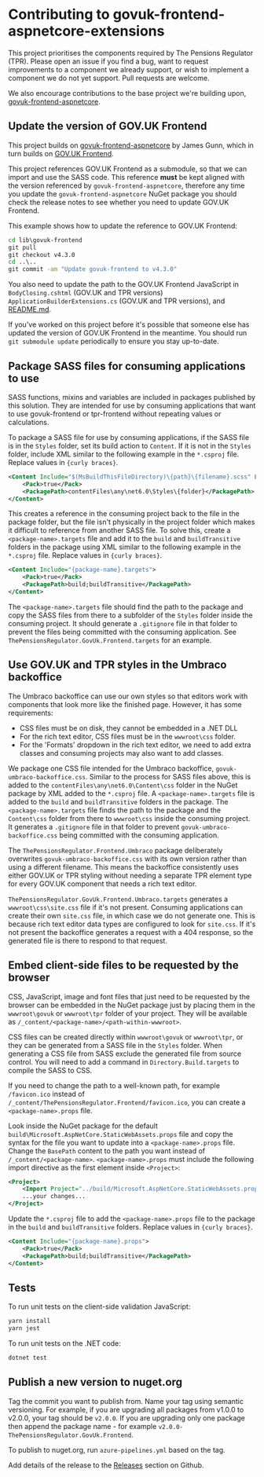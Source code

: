 # Contributing to govuk-frontend-aspnetcore-extensions

This project prioritises the components required by The Pensions Regulator (TPR). Please open an issue if you find a bug, want to request improvements to a component we already support, or wish to implement a component we do not yet support. Pull requests are welcome.

We also encourage contributions to the base project we're building upon, [govuk-frontend-aspnetcore](https://github.com/gunndabad/govuk-frontend-aspnetcore).

## Update the version of GOV.UK Frontend

This project builds on [govuk-frontend-aspnetcore](https://github.com/gunndabad/govuk-frontend-aspnetcore) by James Gunn, which in turn builds on [GOV.UK Frontend](https://github.com/alphagov/govuk-frontend).

This project references GOV.UK Frontend as a submodule, so that we can import and use the SASS code. This reference **must** be kept aligned with the version referenced by `govuk-frontend-aspnetcore`, therefore any time you update the `govuk-frontend-aspnetcore` NuGet package you should check the release notes to see whether you need to update GOV.UK Frontend.

This example shows how to update the reference to GOV.UK Frontend:

```cmd
cd lib\govuk-frontend
git pull
git checkout v4.3.0
cd ..\..
git commit -am "Update govuk-frontend to v4.3.0"
```

You also need to update the path to the GOV.UK Frontend JavaScript in `BodyClosing.cshtml` (GOV.UK and TPR versions) `ApplicationBuilderExtensions.cs` (GOV.UK and TPR versions), and [README.md](README.md).

If you've worked on this project before it's possible that someone else has updated the version of GOV.UK Frontend in the meantime. You should run `git submodule update` periodically to ensure you stay up-to-date.

## Package SASS files for consuming applications to use

SASS functions, mixins and variables are included in packages published by this solution. They are intended for use by consuming applications that want to use govuk-frontend or tpr-frontend without repeating values or calculations.

To package a SASS file for use by consuming applications, if the SASS file is in the `Styles` folder, set its build action to `Content`. If it is not in the `Styles` folder, include XML similar to the following example in the `*.csproj` file. Replace values in `{curly braces}`.

```xml
<Content Include="$(MsBuildThisFileDirectory)\{path}\{filename}.scss" Link="$(MsBuildThisFileDirectory)">
    <Pack>true</Pack>
    <PackagePath>contentFiles\any\net6.0\Styles\{folder}</PackagePath>
</Content>
```

This creates a reference in the consuming project back to the file in the package folder, but the file isn't physically in the project folder which makes it difficult to reference from another SASS file. To solve this, create a `<package-name>.targets` file and add it to the `build` and `buildTransitive` folders in the package using XML similar to the following example in the `*.csproj` file. Replace values in `{curly braces}`.

```xml
<Content Include="{package-name}.targets">
    <Pack>true</Pack>
    <PackagePath>build;buildTransitive</PackagePath>
</Content>
```

The `<package-name>.targets` file should find the path to the package and copy the SASS files from there to a subfolder of the `Styles` folder inside the consuming project. It should generate a `.gitignore` file in that folder to prevent the files being committed with the consuming application. See `ThePensionsRegulator.GovUk.Frontend.targets` for an example.

## Use GOV.UK and TPR styles in the Umbraco backoffice

The Umbraco backoffice can use our own styles so that editors work with components that look more like the finished page. However, it has some requirements:

- CSS files must be on disk, they cannot be embedded in a .NET DLL
- For the rich text editor, CSS files must be in the `wwwroot\css` folder.
- For the 'Formats' dropdown in the rich text editor, we need to add extra classes and consuming projects may also want to add classes.

We package one CSS file intended for the Umbraco backoffice, `govuk-umbraco-backoffice.css`. Similar to the process for SASS files above, this is added to the `contentFiles\any\net6.0\Content\css` folder in the NuGet package by XML added to the `*.csproj` file. A `<package-name>.targets` file is added to the `build` and `buildTransitive` folders in the package. The `<package-name>.targets` file finds the path to the package and the `Content\css` folder from there to `wwwroot\css` inside the consuming project. It generates a `.gitignore` file in that folder to prevent `govuk-umbraco-backoffice.css` being committed with the consuming application.

The `ThePensionsRegulator.Frontend.Umbraco` package deliberately overwrites `govuk-umbraco-backoffice.css` with its own version rather than using a different filename. This means the backoffice consistently uses either GOV.UK or TPR styling without needing a separate TPR element type for every GOV.UK component that needs a rich text editor.

`ThePensionsRegulator.GovUk.Frontend.Umbraco.targets` generates a `wwwroot\css\site.css` file if it's not present. Consuming applications can create their own `site.css` file, in which case we do not generate one. This is because rich text editor data types are configured to look for `site.css`. If it's not present the backoffice generates a request with a 404 response, so the generated file is there to respond to that request.

## Embed client-side files to be requested by the browser

CSS, JavaScript, image and font files that just need to be requested by the browser can be embedded in the NuGet package just by placing them in the `wwwroot\govuk` or `wwwroot\tpr` folder of your project. They will be available as `/_content/<package-name>/<path-within-wwwroot>`.

CSS files can be created directly within `wwwroot\govuk` or `wwwroot\tpr`, or they can be generated from a SASS file in the `Styles` folder. When generating a CSS file from SASS exclude the generated file from source control. You will need to add a command in `Directory.Build.targets` to compile the SASS to CSS.

If you need to change the path to a well-known path, for example `/favicon.ico` instead of `/_content/ThePensionsRegulator.Frontend/favicon.ico`, you can create a `<package-name>.props` file.

Look inside the NuGet package for the default `build\Microsoft.AspNetCore.StaticWebAssets.props` file and copy the syntax for the file you want to update into a `<package-name>.props` file. Change the `BasePath` content to the path you want instead of `/_content/<package-name>`. `<package-name>.props` must include the following import directive as the first element inside `<Project>`:

```xml
<Project>
    <Import Project="../build/Microsoft.AspNetCore.StaticWebAssets.props" />
    ...your changes...
</Project>
```

Update the `*.csproj` file to add the `<package-name>.props` file to the package in the `build` and `buildTransitive` folders. Replace values in `{curly braces}`.

```xml
<Content Include="{package-name}.props">
    <Pack>true</Pack>
    <PackagePath>build;buildTransitive</PackagePath>
</Content>
```

## Tests

To run unit tests on the client-side validation JavaScript:

```cmd
yarn install
yarn jest
```

To run unit tests on the .NET code:

```cmd
dotnet test
```

## Publish a new version to nuget.org

Tag the commit you want to publish from. Name your tag using semantic versioning. For example, if you are upgrading all packages from v1.0.0 to v2.0.0, your tag should be `v2.0.0`. If you are upgrading only one package then append the package name - for example `v2.0.0-ThePensionsRegulator.GovUk.Frontend`.

To publish to nuget.org, run `azure-pipelines.yml` based on the tag.

Add details of the release to the [Releases](https://github.com/thepensionsregulator/govuk-frontend-aspnetcore-extensions/releases) section on Github.
